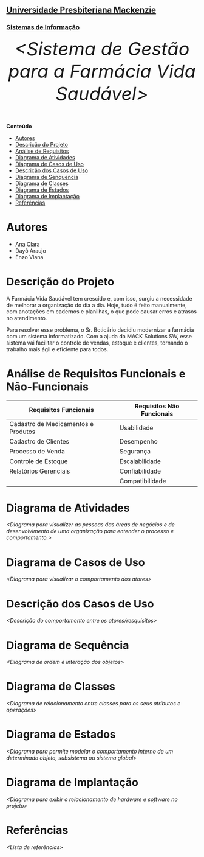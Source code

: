 <h2><a href= "https://www.mackenzie.br">Universidade Presbiteriana Mackenzie</a></h2>
<h3><a href= "https://www.mackenzie.br/graduacao/sao-paulo-higienopolis/sistemas-de-informacao">Sistemas de Informação</a></h3>


<font size="+12"><center>
*&lt;Sistema de Gestão para a Farmácia Vida Saudável&gt;*
</center></font>

**Conteúdo**

- [Autores](#autores)
- [Descrição do Projeto](#descrição-do-projeto)
- [Análise de Requisitos](#análise-de-requisitos-funcionais-e-não-funcionais)
- [Diagrama de Atividades](#diagrama-de-atividades) 
- [Diagrama de Casos de Uso](#diagrama-de-comportamento-atores)
- [Descrição dos Casos de Uso](#descrição-das-funcões)
- [Diagrama de Senquencia](#diagrama-de-ordem-interações)
- [Diagrama de Classes](#diagrama-orientado-objetos)
- [Diagrama de Estados](#diagrama-estrutura-componente)
- [Diagrama de Implantação](#diagrama-de-hardware-software)
- [Referências](#referências)


# Autores

* Ana Clara
* Dayô Araujo
* Enzo Viana


# Descrição do Projeto
A Farmácia Vida Saudável tem crescido e, com isso, surgiu a necessidade de melhorar a organização do dia a dia. Hoje, tudo é feito manualmente, com anotações em cadernos e planilhas, o que pode causar erros e atrasos no atendimento.

Para resolver esse problema, o Sr. Boticário decidiu modernizar a farmácia com um sistema informatizado. Com a ajuda da MACK Solutions SW, esse sistema vai facilitar o controle de vendas, estoque e clientes, tornando o trabalho mais ágil e eficiente para todos.

# Análise de Requisitos Funcionais e Não-Funcionais
|Requisitos Funcionais|Requisitos Não Funcionais|
|---------------------|---------------------|
|Cadastro de Medicamentos e Produtos|Usabilidade|
|Cadastro de Clientes|Desempenho|
|Processo de Venda|Segurança|
|Controle de Estoque|Escalabilidade|
|Relatórios Gerenciais|Confiabilidade|
||Compatibilidade|

# Diagrama de Atividades

*&lt;Diagrama para visualizer as pessoas das áreas de negócios e de desenvolvimento de uma organização para entender o processo e comportamento.&gt;*

# Diagrama de Casos de Uso

*&lt;Diagrama para visualizar o comportamento dos atores&gt;*

# Descrição dos Casos de Uso

*&lt;Descrição do comportamento entre os atores/resquisitos&gt;*

# Diagrama de Sequência

*&lt;Diagrama de ordem e interação dos objetos&gt;*

# Diagrama de Classes

*&lt;Diagrama de relacionamento entre classes para os seus atributos e operações&gt;*

# Diagrama de Estados

*&lt;Diagrama para permite modelar o comportamento interno de um determinado objeto, subsistema ou sistema global&gt;*

# Diagrama de Implantação

*&lt;Diagrama para exibir o relacionamento de hardware e software no projeto&gt;*

# Referências

*&lt;Lista de referências&gt;*
